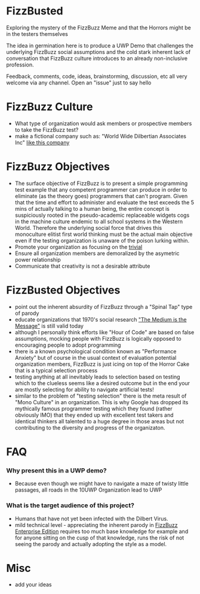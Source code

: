 # FizzBusted
Exploring the mystery of the FizzBuzz Meme and that the Horrors might be in the testers themselves

The idea in germination here is to produce a UWP Demo that challenges the underlying FizzBuzz social assumptions and the cold stark inherent lack of conversation that FizzBuzz culture introduces to an already non-inclusive profession.

Feedback, comments, code, ideas, brainstorming, discussion, etc all very welcome via any channel. Open an "issue" just to say hello

# FizzBuzz Culture

- What type of organization would ask members or prospective members to take the FizzBuzz test?
- make a fictional company such as: "World Wide Dilbertian Associates Inc" [like this company](http://dilbert.com/strip/2016-10-06)

# FizzBuzz Objectives

- The surface objective of FizzBuzz is to present a simple programming test example that any competent programmer can produce in order to eliminate (as the theory goes) programmers that can't program. Given that the time and effort to administer and evaluate the test exceeds the 5 mins of actually talking to a human being, the entire concept is suspiciously rooted in the pseudo-academic replaceable widgets cogs in the machine culture endemic to all school systems in the Western World. Therefore the underlying social force that drives this monoculture elitist first world thinking must be the actual main objective even if the testing organization is unaware of the poison lurking within.
- Promote your organization as focusing on the [trivial](http://dilbert.com/strip/2016-10-05)
- Ensure all organization members are demoralized by the asymetric power relationship
- Communicate that creativity is not a desirable attribute

# FizzBusted Objectives

- point out the inherent absurdity of FizzBuzz through a "Spinal Tap" type of parody
- educate organizations that 1970's social research ["The Medium is the Message"](https://en.wikipedia.org/wiki/The_medium_is_the_message) is still valid today
- although I personally think efforts like "Hour of Code" are based on false assumptions, mocking people with FizzBuzz is logically opposed to encouraging people to adopt programming
- there is a known psychological condition known as "Performance Anxiety" but of course in the usual context of evaluation potential organization members, FizzBuzz is just icing on top of the Horror Cake that is a typical selection process
- testing anything at all inevitably leads to selection based on testing which to the clueless seems like a desired outcome but in the end your are mostly selecting for ability to navigate artificial tests!
- similar to the problem of "testing selection" there is the meta result of "Mono Culture" in an organization. This is why Google has dropped its mythically famous programmer testing which they found (rather obviously IMO) that they ended up with excellent test takers and identical thinkers all talented to a huge degree in those areas but not contributing to the diversity and progress of the organizaton.

# FAQ

### Why present this in a UWP demo?

- Because even though we might have to navigate a maze of twisty little passages, all roads in the 10UWP Organization lead to UWP

### What is the target audience of this project?
- Humans that have not yet been infected with the Dilbert Virus.
- mild technical level - appreciating the inherent parody in [FizzBuzz Enterprise Edition](https://github.com/EnterpriseQualityCoding/FizzBuzzEnterpriseEdition) requires too much base knowledge for example and for anyone sitting on the cusp of that knowledge, runs the risk of not seeing the parody and actually adopting the style as a model.

# Misc

- add your ideas
